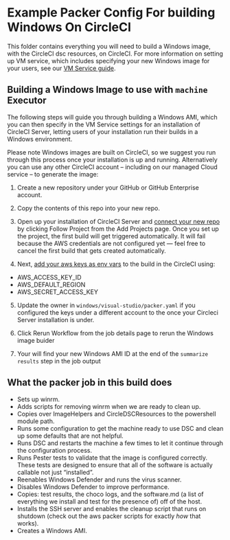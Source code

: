 #  Example Packer Config For building Windows On CircleCI

This folder contains everything you will need to build a Windows image, with the CircleCI dsc resources, on CircleCI. For more information on setting up VM service, which includes specifying your new Windows image for your users, see our [VM Service guide](https://circleci.com/docs/2.0/vm-service/#section=server-administration).

## Building a Windows Image to use with `machine` Executor
The following steps will guide you through building a Windows AMI, which you can then specify in the VM Service settings for an installation of CircleCI Server, letting users of your installation run their builds in a Windows environment.

Please note Windows images are built on CircleCI, so we suggest you run through this process once your installation is up and running. Alternatively you can use any other CircleCI account – including on our managed Cloud service – to generate the image:

1. Create a new repository under your GitHub or GitHub Enterprise account.

2. Copy the contents of this repo into your new repo.

3. Open up your installation of CircleCI Server and [connect your new repo](https://circleci.com/docs/2.0/getting-started/#setting-up-your-build-on-circleci) by clicking Follow Project from the Add Projects page. Once you set up the project, the first build will get triggered automatically. It will fail because the AWS credentials are not configured yet — feel free to cancel the first build that gets created automatically.

4. Next, [add your aws keys as env vars](https://circleci.com/docs/2.0/contexts/) to the build in the CircleCI using:

  * AWS_ACCESS_KEY_ID	    
  * AWS_DEFAULT_REGION		
  * AWS_SECRET_ACCESS_KEY

5. Update the owner in `windows/visual-studio/packer.yaml` if you configured the keys under a different account to the once your Circleci Server installation is under.

6. Click Rerun Workflow from the job details page to rerun the Windows image buider

7. Your will find your new Windows AMI ID at the end of the `summarize results` step in the job output

## What the packer job in this build does
* Sets up winrm.
* Adds scripts for removing winrm when we are ready to clean up.
* Copies over ImageHelpers and CircleDSCResources to the powershell module path.
* Runs some configuration to get the machine ready to use DSC and clean up some defaults that are not helpful.
* Runs DSC and restarts the machine a few times to let it continue through the configuration process.
* Runs Pester tests to validate that the image is configured correctly. These tests are designed to ensure that all of the software is actually callable not just “installed”.
* Reenables Windows Defender and runs the virus scanner. 
* Disables Windows Defender to improve performance.
* Copies: test results, the choco logs, and the software.md (a list of everything we install and test for the presence of) off of the host.
* Installs the SSH server and enables the cleanup script that runs on shutdown (check out the aws packer scripts for exactly *how* that works).
* Creates a Windows AMI.


